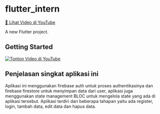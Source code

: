 # flutter_intern

[🎥 Lihat Video di YouTube](https://www.youtube.com/shorts/p88-xocU6Yw)

A new Flutter project.

## Getting Started

[![Tonton Video di YouTube](https://img.youtube.com/vi/p88-xocU6Yw/maxresdefault.jpg)](https://www.youtube.com/watch?v=p88-xocU6Yw)

## Penjelasan singkat aplikasi ini
Aplikasi ini menggunakan firebase auth untuk proses authentikasinya dan firebase firestore untuk menyimpan data dari user, aplikasi juga menggunakan state management BLOC untuk mengelola state yang ada di aplikasi tersebut. Aplikasi terdiri dari beberapa tahapan yaitu ada register, login, tambah data, edit data dan hapus data.
